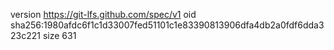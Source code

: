 version https://git-lfs.github.com/spec/v1
oid sha256:1980afdc6f1c1d33007fed51101c1e83390813906dfa4db2a0fdf6dda323c221
size 631
